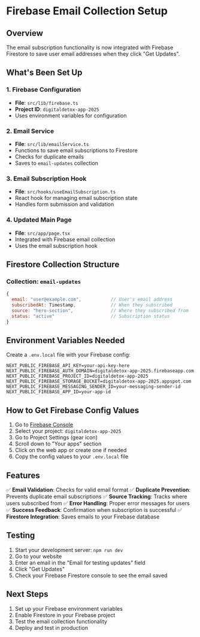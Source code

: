 # Firebase Email Collection Setup

## Overview
The email subscription functionality is now integrated with Firebase Firestore to save user email addresses when they click "Get Updates".

## What's Been Set Up

### 1. Firebase Configuration
- **File**: `src/lib/firebase.ts`
- **Project ID**: `digitaldetox-app-2025`
- Uses environment variables for configuration

### 2. Email Service
- **File**: `src/lib/emailService.ts`
- Functions to save email subscriptions to Firestore
- Checks for duplicate emails
- Saves to `email-updates` collection

### 3. Email Subscription Hook
- **File**: `src/hooks/useEmailSubscription.ts`
- React hook for managing email subscription state
- Handles form submission and validation

### 4. Updated Main Page
- **File**: `src/app/page.tsx`
- Integrated with Firebase email collection
- Uses the email subscription hook

## Firestore Collection Structure

### Collection: `email-updates`
```javascript
{
  email: "user@example.com",           // User's email address
  subscribedAt: Timestamp,             // When they subscribed
  source: "hero-section",              // Where they subscribed from
  status: "active"                     // Subscription status
}
```

## Environment Variables Needed

Create a `.env.local` file with your Firebase config:

```env
NEXT_PUBLIC_FIREBASE_API_KEY=your-api-key-here
NEXT_PUBLIC_FIREBASE_AUTH_DOMAIN=digitaldetox-app-2025.firebaseapp.com
NEXT_PUBLIC_FIREBASE_PROJECT_ID=digitaldetox-app-2025
NEXT_PUBLIC_FIREBASE_STORAGE_BUCKET=digitaldetox-app-2025.appspot.com
NEXT_PUBLIC_FIREBASE_MESSAGING_SENDER_ID=your-messaging-sender-id
NEXT_PUBLIC_FIREBASE_APP_ID=your-app-id
```

## How to Get Firebase Config Values

1. Go to [Firebase Console](https://console.firebase.google.com/)
2. Select your project: `digitaldetox-app-2025`
3. Go to Project Settings (gear icon)
4. Scroll down to "Your apps" section
5. Click on the web app or create one if needed
6. Copy the config values to your `.env.local` file

## Features

✅ **Email Validation**: Checks for valid email format
✅ **Duplicate Prevention**: Prevents duplicate email subscriptions
✅ **Source Tracking**: Tracks where users subscribed from
✅ **Error Handling**: Proper error messages for users
✅ **Success Feedback**: Confirmation when subscription is successful
✅ **Firestore Integration**: Saves emails to your Firebase database

## Testing

1. Start your development server: `npm run dev`
2. Go to your website
3. Enter an email in the "Email for testing updates" field
4. Click "Get Updates"
5. Check your Firebase Firestore console to see the email saved

## Next Steps

1. Set up your Firebase environment variables
2. Enable Firestore in your Firebase project
3. Test the email collection functionality
4. Deploy and test in production
